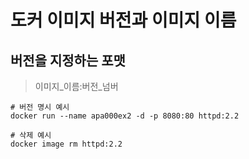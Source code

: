 # 도커 이미지 버전과 이미지 이름
## 버전을 지정하는 포맷
> 이미지_이름:버전_넘버
```docker
# 버전 명시 예시
docker run --name apa000ex2 -d -p 8080:80 httpd:2.2
```

```docker
# 삭제 예시
docker image rm httpd:2.2
```